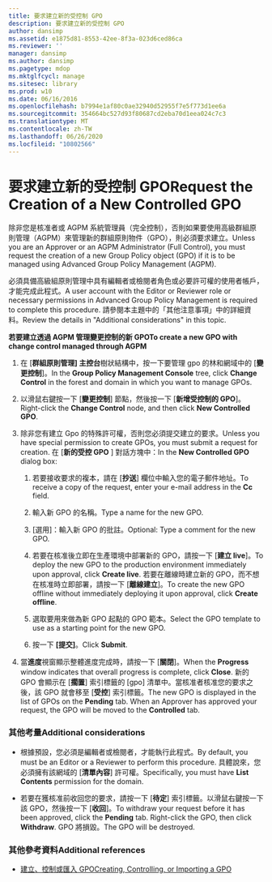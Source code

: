 ```yaml
---
title: 要求建立新的受控制 GPO
description: 要求建立新的受控制 GPO
author: dansimp
ms.assetid: e1875d81-8553-42ee-8f3a-023d6ced86ca
ms.reviewer: ''
manager: dansimp
ms.author: dansimp
ms.pagetype: mdop
ms.mktglfcycl: manage
ms.sitesec: library
ms.prod: w10
ms.date: 06/16/2016
ms.openlocfilehash: b7994e1af80c0ae32940d52955f7e5f773d1ee6a
ms.sourcegitcommit: 354664bc527d93f80687cd2eba70d1eea024c7c3
ms.translationtype: MT
ms.contentlocale: zh-TW
ms.lasthandoff: 06/26/2020
ms.locfileid: "10802566"
---
```

# <span data-ttu-id="4ff10-103">要求建立新的受控制 GPO</span><span class="sxs-lookup"><span data-stu-id="4ff10-103">Request the Creation of a New Controlled GPO</span></span>


<span data-ttu-id="4ff10-104">除非您是核准者或 AGPM 系統管理員（完全控制），否則如果要使用高級群組原則管理（AGPM）來管理新的群組原則物件（GPO），則必須要求建立。</span><span class="sxs-lookup"><span data-stu-id="4ff10-104">Unless you are an Approver or an AGPM Administrator (Full Control), you must request the creation of a new Group Policy object (GPO) if it is to be managed using Advanced Group Policy Management (AGPM).</span></span>

<span data-ttu-id="4ff10-105">必須具備高級組原則管理中具有編輯者或檢閱者角色或必要許可權的使用者帳戶，才能完成此程式。</span><span class="sxs-lookup"><span data-stu-id="4ff10-105">A user account with the Editor or Reviewer role or necessary permissions in Advanced Group Policy Management is required to complete this procedure.</span></span> <span data-ttu-id="4ff10-106">請參閱本主題中的「其他注意事項」中的詳細資料。</span><span class="sxs-lookup"><span data-stu-id="4ff10-106">Review the details in "Additional considerations" in this topic.</span></span>

**<span data-ttu-id="4ff10-107">若要建立透過 AGPM 管理變更控制的新 GPO</span><span class="sxs-lookup"><span data-stu-id="4ff10-107">To create a new GPO with change control managed through AGPM</span></span>**

1.  <span data-ttu-id="4ff10-108">在 [**群組原則管理] 主控台**樹狀結構中，按一下要管理 gpo 的林和網域中的 [**變更控制**]。</span><span class="sxs-lookup"><span data-stu-id="4ff10-108">In the **Group Policy Management Console** tree, click **Change Control** in the forest and domain in which you want to manage GPOs.</span></span>

2.  <span data-ttu-id="4ff10-109">以滑鼠右鍵按一下 [**變更控制**] 節點，然後按一下 [**新增受控制的 GPO**]。</span><span class="sxs-lookup"><span data-stu-id="4ff10-109">Right-click the **Change Control** node, and then click **New Controlled GPO**.</span></span>

3.  <span data-ttu-id="4ff10-110">除非您有建立 Gpo 的特殊許可權，否則您必須提交建立的要求。</span><span class="sxs-lookup"><span data-stu-id="4ff10-110">Unless you have special permission to create GPOs, you must submit a request for creation.</span></span> <span data-ttu-id="4ff10-111">在 [**新的受控 GPO** ] 對話方塊中：</span><span class="sxs-lookup"><span data-stu-id="4ff10-111">In the **New Controlled GPO** dialog box:</span></span>

    1.  <span data-ttu-id="4ff10-112">若要接收要求的複本，請在 [**抄送**] 欄位中輸入您的電子郵件地址。</span><span class="sxs-lookup"><span data-stu-id="4ff10-112">To receive a copy of the request, enter your e-mail address in the **Cc** field.</span></span>

    2.  <span data-ttu-id="4ff10-113">輸入新 GPO 的名稱。</span><span class="sxs-lookup"><span data-stu-id="4ff10-113">Type a name for the new GPO.</span></span>

    3.  <span data-ttu-id="4ff10-114">[選用]：輸入新 GPO 的批註。</span><span class="sxs-lookup"><span data-stu-id="4ff10-114">Optional: Type a comment for the new GPO.</span></span>

    4.  <span data-ttu-id="4ff10-115">若要在核准後立即在生產環境中部署新的 GPO，請按一下 [**建立 live**]。</span><span class="sxs-lookup"><span data-stu-id="4ff10-115">To deploy the new GPO to the production environment immediately upon approval, click **Create live**.</span></span> <span data-ttu-id="4ff10-116">若要在離線時建立新的 GPO，而不想在核准時立即部署，請按一下 [**離線建立**]。</span><span class="sxs-lookup"><span data-stu-id="4ff10-116">To create the new GPO offline without immediately deploying it upon approval, click **Create offline**.</span></span>

    5.  <span data-ttu-id="4ff10-117">選取要用來做為新 GPO 起點的 GPO 範本。</span><span class="sxs-lookup"><span data-stu-id="4ff10-117">Select the GPO template to use as a starting point for the new GPO.</span></span>

    6.  <span data-ttu-id="4ff10-118">按一下 **\[提交\]**。</span><span class="sxs-lookup"><span data-stu-id="4ff10-118">Click **Submit**.</span></span>

4.  <span data-ttu-id="4ff10-119">當**進度**視窗顯示整體進度完成時，請按一下 [**關閉**]。</span><span class="sxs-lookup"><span data-stu-id="4ff10-119">When the **Progress** window indicates that overall progress is complete, click **Close**.</span></span> <span data-ttu-id="4ff10-120">新的 GPO 會顯示在 [**擱置**] 索引標籤的 [gpo] 清單中。當核准者核准您的要求之後，該 GPO 就會移至 [**受控**] 索引標籤。</span><span class="sxs-lookup"><span data-stu-id="4ff10-120">The new GPO is displayed in the list of GPOs on the **Pending** tab. When an Approver has approved your request, the GPO will be moved to the **Controlled** tab.</span></span>

### <span data-ttu-id="4ff10-121">其他考量</span><span class="sxs-lookup"><span data-stu-id="4ff10-121">Additional considerations</span></span>

-   <span data-ttu-id="4ff10-122">根據預設，您必須是編輯者或檢閱者，才能執行此程式。</span><span class="sxs-lookup"><span data-stu-id="4ff10-122">By default, you must be an Editor or a Reviewer to perform this procedure.</span></span> <span data-ttu-id="4ff10-123">具體說來，您必須擁有該網域的 [**清單內容**] 許可權。</span><span class="sxs-lookup"><span data-stu-id="4ff10-123">Specifically, you must have **List Contents** permission for the domain.</span></span>

-   <span data-ttu-id="4ff10-124">若要在獲核准前收回您的要求，請按一下 [**待定**] 索引標籤。以滑鼠右鍵按一下該 GPO，然後按一下 [**收回**]。</span><span class="sxs-lookup"><span data-stu-id="4ff10-124">To withdraw your request before it has been approved, click the **Pending** tab. Right-click the GPO, then click **Withdraw**.</span></span> <span data-ttu-id="4ff10-125">GPO 將損毀。</span><span class="sxs-lookup"><span data-stu-id="4ff10-125">The GPO will be destroyed.</span></span>

### <span data-ttu-id="4ff10-126">其他參考資料</span><span class="sxs-lookup"><span data-stu-id="4ff10-126">Additional references</span></span>

-   [<span data-ttu-id="4ff10-127">建立、控制或匯入 GPO</span><span class="sxs-lookup"><span data-stu-id="4ff10-127">Creating, Controlling, or Importing a GPO</span></span>](creating-controlling-or-importing-a-gpo-editor.md)

 

 





